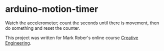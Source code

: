 # arduino-motion-timer

Watch the accelerometer; count the seconds until there is movement,
then do something and reset the counter.

This project was written for Mark Rober's online course [Creative
Engineering](https://monthly.com/mark-rober-engineering).
